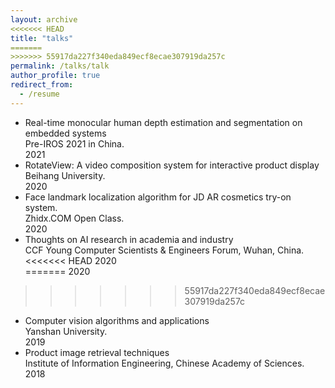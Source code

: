 ```yaml
---
layout: archive
<<<<<<< HEAD
title: "talks"
=======
>>>>>>> 55917da227f340eda849ecf8ecae307919da257c
permalink: /talks/talk
author_profile: true
redirect_from:
  - /resume
---
```

* Real-time monocular human depth estimation and segmentation on embedded systems  
 Pre-IROS 2021 in China.  
2021
* RotateView: A video composition system for interactive product display  
 Beihang University.  
2020 
* Face landmark localization algorithm for JD AR cosmetics try-on system.   
 Zhidx.COM Open Class.  
2020   
* Thoughts on AI research in academia and industry  
CCF Young Computer Scientists & Engineers Forum, Wuhan, China.   
<<<<<<< HEAD
2020     
=======
2020    
>>>>>>> 55917da227f340eda849ecf8ecae307919da257c
* Computer vision algorithms and applications  
  Yanshan University.   
 2019   
* Product image retrieval techniques  
 Institute of Information Engineering, Chinese Academy of Sciences.  
2018
